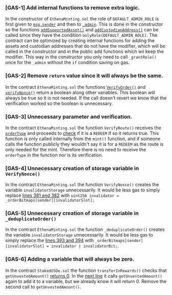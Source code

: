 ### [GAS-1] Add internal functions to remove extra logic.

In the constructor of `EthenaMinting.sol` the role of `DEFAULT_ADMIN_ROLE` is first given to [`msg.sender`](https://github.com/code-423n4/2023-10-ethena/blob/main/contracts/EthenaMinting.sol#L124) and then to [`_admin`](https://github.com/code-423n4/2023-10-ethena/blob/main/contracts/EthenaMinting.sol#L139). This is done in the constructor so the functions [`addSupportedAsset()`](https://github.com/code-423n4/2023-10-ethena/blob/main/contracts/EthenaMinting.sol#L290) and [`addCustodianAddress()`](https://github.com/code-423n4/2023-10-ethena/blob/main/contracts/EthenaMinting.sol#L298) can be called since they have the condition `onlyRole(DEFAULT_ADMIN_ROLE)`.
The contract can be optimized by creating internal functions for adding the assets and custodian addresses that do not have the modifier, which will be called in the constructor and in the public add functions which wil keep the modifier. This way in the constructor you only need to call `_grantRole()` once for the `_admin` without the `if` condition saving on gas.

### [GAS-2] Remove `return` value since it will always be the same.

In the contract `EthenaMinting.sol` the functions [`VerifyOrder()`](https://github.com/code-423n4/2023-10-ethena/blob/main/contracts/EthenaMinting.sol#L347) and [`verifyNonce()`](https://github.com/code-423n4/2023-10-ethena/blob/main/contracts/EthenaMinting.sol#L385) return a boolean along other variables. This boolean will always be true so it is not needed. If the call doesn't revert we know that the verification worked so the boolean is unnecessary.

### [GAS-3] Unnecessary parameter and verification.

In the contract `EthenaMinting.sol` the function `VerifyRoute()` receives the [`orderType`](https://github.com/code-423n4/2023-10-ethena/blob/main/contracts/EthenaMinting.sol#L351) and proceeds to [check](https://github.com/code-423n4/2023-10-ethena/blob/main/contracts/EthenaMinting.sol#L353) if it is a `REDEEM` if so it returns true. This function is only called internally from the `mint()` function, and if someone calls the function publicly they wouldn't say it is for a `REDEEM` as the route is only needed for the mint. Therefore there is no need to receive the `orderType` in the function nor is its verification.

### [GAS-4] Unnecessary creation of storage variable in  `VerifyNonce()`

In the contract `EthenaMinting.sol` the function `VerifyNonce()` creates the variable `invalidatorStorage` unnecessarily. It would be less gas to simply replace [lines 381 and 382](https://github.com/code-423n4/2023-10-ethena/blob/main/contracts/EthenaMinting.sol#L381-L382) with `uint256 invalidator = _orderBitmaps[sender][invalidatorSlot];`

### [GAS-5] Unnecessary creation of storage variable in  `_deduplicateOrder()`

In the contract `EthenaMinting.sol` the function `_deduplicateOrder()` creates the variable `invalidatorStorage` unnecessarily. It would be less gas to simply replace the [lines 393 and 394](https://github.com/code-423n4/2023-10-ethena/blob/main/contracts/EthenaMinting.sol#L393-L394) with `_orderBitmaps[sender][invalidatorSlot] = invalidator | invalidatorBit;`.

### [GAS-6] Adding a variable that will always be zero.

In the contract `StakedUSDe.sol` the function `transferInRewards()` checks that `getUnvestedAmount()` [returns 0](https://github.com/code-423n4/2023-10-ethena/blob/main/contracts/StakedUSDe.sol#L90). In the [next line](https://github.com/code-423n4/2023-10-ethena/blob/main/contracts/StakedUSDe.sol#L91) it calls `getUnvestedAmount()` again to add it to a variable, but we already know it will return 0. Remove the second call to `getUnvestedAmount()`.